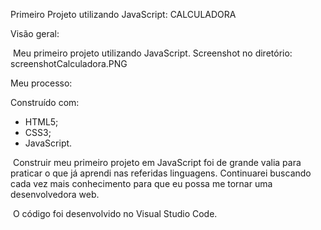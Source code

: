 Primeiro Projeto utilizando JavaScript: CALCULADORA

Visão geral:

​	Meu primeiro projeto utilizando JavaScript. Screenshot no diretório: screenshotCalculadora.PNG

Meu processo:

Construído com:

- HTML5;
- CSS3;
- JavaScript.

​	Construir meu primeiro projeto em JavaScript foi de grande valia para praticar o que já aprendi nas referidas linguagens. Continuarei buscando cada vez mais conhecimento para que eu possa me tornar uma desenvolvedora web.

​	O código foi desenvolvido no Visual Studio Code.
